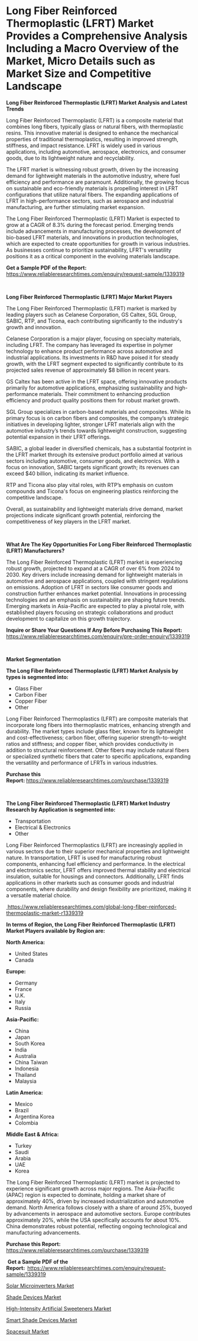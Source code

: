 <p><h1>Long Fiber Reinforced Thermoplastic (LFRT) Market Provides a Comprehensive Analysis Including a Macro Overview of the Market, Micro Details such as Market Size and Competitive Landscape</h1></p><p><strong>Long Fiber Reinforced Thermoplastic (LFRT) Market Analysis and Latest Trends</strong></p>
<p><p>Long Fiber Reinforced Thermoplastic (LFRT) is a composite material that combines long fibers, typically glass or natural fibers, with thermoplastic resins. This innovative material is designed to enhance the mechanical properties of traditional thermoplastics, resulting in improved strength, stiffness, and impact resistance. LFRT is widely used in various applications, including automotive, aerospace, electronics, and consumer goods, due to its lightweight nature and recyclability.</p><p>The LFRT market is witnessing robust growth, driven by the increasing demand for lightweight materials in the automotive industry, where fuel efficiency and performance are paramount. Additionally, the growing focus on sustainable and eco-friendly materials is propelling interest in LFRT configurations that utilize natural fibers. The expanding applications of LFRT in high-performance sectors, such as aerospace and industrial manufacturing, are further stimulating market expansion.</p><p>The Long Fiber Reinforced Thermoplastic (LFRT) Market is expected to grow at a CAGR of 8.3% during the forecast period. Emerging trends include advancements in manufacturing processes, the development of bio-based LFRT materials, and innovations in production technologies, which are expected to create opportunities for growth in various industries. As businesses continue to prioritize sustainability, LFRT's versatility positions it as a critical component in the evolving materials landscape.</p></p>
<p><strong>Get a Sample PDF of the Report:&nbsp;</strong> <a href="https://www.reliableresearchtimes.com/enquiry/request-sample/1339319?utm_campaign=1775&utm_medium=2&utm_source=Github&utm_content=ia&utm_term=20102024&utm_id=long-fiber-reinforced-thermoplastic-lfrt">https://www.reliableresearchtimes.com/enquiry/request-sample/1339319</a></p>
<p>&nbsp;</p>
<p><strong>Long Fiber Reinforced Thermoplastic (LFRT) Major Market Players</strong></p>
<p><p>The Long Fiber Reinforced Thermoplastic (LFRT) market is marked by leading players such as Celanese Corporation, GS Caltex, SGL Group, SABIC, RTP, and Ticona, each contributing significantly to the industry's growth and innovation.</p><p>Celanese Corporation is a major player, focusing on specialty materials, including LFRT. The company has leveraged its expertise in polymer technology to enhance product performance across automotive and industrial applications. Its investments in R&D have poised it for steady growth, with the LFRT segment expected to significantly contribute to its projected sales revenue of approximately $8 billion in recent years.</p><p>GS Caltex has been active in the LFRT space, offering innovative products primarily for automotive applications, emphasizing sustainability and high-performance materials. Their commitment to enhancing production efficiency and product quality positions them for robust market growth.</p><p>SGL Group specializes in carbon-based materials and composites. While its primary focus is on carbon fibers and composites, the company’s strategic initiatives in developing lighter, stronger LFRT materials align with the automotive industry’s trends towards lightweight construction, suggesting potential expansion in their LFRT offerings.</p><p>SABIC, a global leader in diversified chemicals, has a substantial footprint in the LFRT market through its extensive product portfolio aimed at various sectors including automotive, consumer goods, and electronics. With a focus on innovation, SABIC targets significant growth; its revenues can exceed $40 billion, indicating its market influence.</p><p>RTP and Ticona also play vital roles, with RTP’s emphasis on custom compounds and Ticona's focus on engineering plastics reinforcing the competitive landscape.</p><p>Overall, as sustainability and lightweight materials drive demand, market projections indicate significant growth potential, reinforcing the competitiveness of key players in the LFRT market.</p></p>
<p>&nbsp;</p>
<p><strong>What Are The Key Opportunities For Long Fiber Reinforced Thermoplastic (LFRT) Manufacturers?</strong></p>
<p><p>The Long Fiber Reinforced Thermoplastic (LFRT) market is experiencing robust growth, projected to expand at a CAGR of over 6% from 2024 to 2030. Key drivers include increasing demand for lightweight materials in automotive and aerospace applications, coupled with stringent regulations on emissions. Adoption of LFRT in sectors like consumer goods and construction further enhances market potential. Innovations in processing technologies and an emphasis on sustainability are shaping future trends. Emerging markets in Asia-Pacific are expected to play a pivotal role, with established players focusing on strategic collaborations and product development to capitalize on this growth trajectory.</p></p>
<p><strong>Inquire or Share Your Questions If Any Before Purchasing This Report:</strong> <a href="https://www.reliableresearchtimes.com/enquiry/pre-order-enquiry/1339319?utm_campaign=1775&utm_medium=2&utm_source=Github&utm_content=ia&utm_term=20102024&utm_id=long-fiber-reinforced-thermoplastic-lfrt">https://www.reliableresearchtimes.com/enquiry/pre-order-enquiry/1339319</a></p>
<p>&nbsp;</p>
<p><strong>Market Segmentation</strong></p>
<p><strong>The Long Fiber Reinforced Thermoplastic (LFRT) Market Analysis by types is segmented into:</strong></p>
<p><ul><li>Glass Fiber</li><li>Carbon Fiber</li><li>Copper Fiber</li><li>Other</li></ul></p>
<p><p>Long Fiber Reinforced Thermoplastics (LFRT) are composite materials that incorporate long fibers into thermoplastic matrices, enhancing strength and durability. The market types include glass fiber, known for its lightweight and cost-effectiveness; carbon fiber, offering superior strength-to-weight ratios and stiffness; and copper fiber, which provides conductivity in addition to structural reinforcement. Other fibers may include natural fibers or specialized synthetic fibers that cater to specific applications, expanding the versatility and performance of LFRTs in various industries.</p></p>
<p><strong>Purchase this Report:&nbsp;</strong><a href="https://www.reliableresearchtimes.com/purchase/1339319?utm_campaign=1775&utm_medium=2&utm_source=Github&utm_content=ia&utm_term=20102024&utm_id=long-fiber-reinforced-thermoplastic-lfrt">https://www.reliableresearchtimes.com/purchase/1339319</a></p>
<p>&nbsp;</p>
<p><strong>The Long Fiber Reinforced Thermoplastic (LFRT) Market Industry Research by Application is segmented into:</strong></p>
<p><ul><li>Transportation</li><li>Electrical & Electronics</li><li>Other</li></ul></p>
<p><p>Long Fiber Reinforced Thermoplastics (LFRT) are increasingly applied in various sectors due to their superior mechanical properties and lightweight nature. In transportation, LFRT is used for manufacturing robust components, enhancing fuel efficiency and performance. In the electrical and electronics sector, LFRT offers improved thermal stability and electrical insulation, suitable for housings and connectors. Additionally, LFRT finds applications in other markets such as consumer goods and industrial components, where durability and design flexibility are prioritized, making it a versatile material choice.</p></p>
<p><a href="https://www.reliableresearchtimes.com/global-long-fiber-reinforced-thermoplastic-market-r1339319?utm_campaign=1775&utm_medium=2&utm_source=Github&utm_content=ia&utm_term=20102024&utm_id=long-fiber-reinforced-thermoplastic-lfrt">&nbsp;https://www.reliableresearchtimes.com/global-long-fiber-reinforced-thermoplastic-market-r1339319</a></p>
<p><strong>In terms of Region, the Long Fiber Reinforced Thermoplastic (LFRT) Market Players available by Region are:</strong></p>
<p>
    <p> <strong> North America: </strong>
        <ul>
            <li>United States</li>
            <li>Canada</li>
        </ul>
        </p> 
    <p> <strong> Europe: </strong>
        <ul>
            <li>Germany</li>
            <li>France</li>
            <li>U.K.</li>
            <li>Italy</li>
            <li>Russia</li>
        </ul>
        </p> 
    <p> <strong> Asia-Pacific: </strong>
        <ul>
            <li>China</li>
            <li>Japan</li>
            <li>South Korea</li>
            <li>India</li>
            <li>Australia</li>
            <li>China Taiwan</li>
            <li>Indonesia</li>
            <li>Thailand</li>
            <li>Malaysia</li>
        </ul>
        </p> 
    <p> <strong> Latin America: </strong>
        <ul>
            <li>Mexico</li>
            <li>Brazil</li>
            <li>Argentina Korea</li>
            <li>Colombia</li>
        </ul>
        </p> 
    <p> <strong> Middle East & Africa: </strong>
        <ul>
            <li>Turkey</li>
            <li>Saudi</li>
            <li>Arabia</li>
            <li>UAE</li>
            <li>Korea</li>
        </ul>
    </p>
    </p>
<p><p>The Long Fiber Reinforced Thermoplastic (LFRT) market is projected to experience significant growth across major regions. The Asia-Pacific (APAC) region is expected to dominate, holding a market share of approximately 40%, driven by increased industrialization and automotive demand. North America follows closely with a share of around 25%, buoyed by advancements in aerospace and automotive sectors. Europe contributes approximately 20%, while the USA specifically accounts for about 10%. China demonstrates robust potential, reflecting ongoing technological and manufacturing advancements.</p></p>
<p><strong>Purchase this Report: </strong><a href="https://www.reliableresearchtimes.com/purchase/1339319?utm_campaign=1775&utm_medium=2&utm_source=Github&utm_content=ia&utm_term=20102024&utm_id=long-fiber-reinforced-thermoplastic-lfrt">https://www.reliableresearchtimes.com/purchase/1339319</a></p>
<p>&nbsp;<strong>Get a Sample PDF of the Report:&nbsp;&nbsp;</strong><a href="https://www.reliableresearchtimes.com/enquiry/request-sample/1339319?utm_campaign=1775&utm_medium=2&utm_source=Github&utm_content=ia&utm_term=20102024&utm_id=long-fiber-reinforced-thermoplastic-lfrt">https://www.reliableresearchtimes.com/enquiry/request-sample/1339319</a></p>
<p><strong></strong></p>
<p><p><a href="https://www.linkedin.com/pulse/solar-microinverters-market-forecast-global-trends-analysis-x3q2f?utm_campaign=1775&utm_medium=2&utm_source=Github&utm_content=ia&utm_term=20102024&utm_id=long-fiber-reinforced-thermoplastic-lfrt">Solar Microinverters Market</a></p><p><a href="https://www.linkedin.com/pulse/shade-devices-spectrum-usage-patterns-sector-evolution-w9gaf?utm_campaign=1775&utm_medium=2&utm_source=Github&utm_content=ia&utm_term=20102024&utm_id=long-fiber-reinforced-thermoplastic-lfrt">Shade Devices Market</a></p><p><a href="https://github.com/sumonsky0m/Market-Research-Report-List-1/blob/main/high-intensity-artificial-sweeteners-market.md?utm_campaign=1775&utm_medium=2&utm_source=Github&utm_content=ia&utm_term=20102024&utm_id=long-fiber-reinforced-thermoplastic-lfrt">High-Intensity Artificial Sweeteners Market</a></p><p><a href="https://www.linkedin.com/pulse/global-smart-shade-devices-market-opportunities-forecast-period-t9czf?utm_campaign=1775&utm_medium=2&utm_source=Github&utm_content=ia&utm_term=20102024&utm_id=long-fiber-reinforced-thermoplastic-lfrt">Smart Shade Devices Market</a></p><p><a href="https://www.linkedin.com/pulse/spacesuit-market-trends-growth-outlook-2024-2031-trac-market-o7hmf?utm_campaign=1775&utm_medium=2&utm_source=Github&utm_content=ia&utm_term=20102024&utm_id=long-fiber-reinforced-thermoplastic-lfrt">Spacesuit Market</a></p></p>